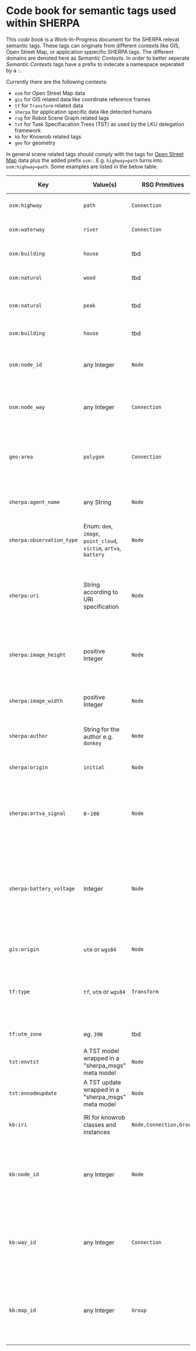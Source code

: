 # Code book for semantic tags used within SHERPA 

This *code book* is a Work-In-Progress document for the SHERPA relevat semantic tags.
These tags can originate from different contexts like GIS, Open Street Map, or application sppecific SHERPA tags.
The different domains are denoted here as *Semantic Context*s.
In order to better seperate *Semantic Context*s tags have a prefix to indecate a namespace seperated by a ``:``.

Currently there are the following contexts:

 * ``osm`` for Open Street Map data
 * ``gis`` for GIS related data like coordinate reference frames
 * ``tf`` for ``Transform`` related data
 * ``sherpa`` for application specific data like detected humans
 * ``rsg``	for Robot Scene Graph related tags
 * ``tst``	for Task Specifiacation Trees (TST) as used by the LKU delegation framework
 * ``kb``	for Knowrob related tags
 * ``geo``	for geometry

In general scene related tags should comply with the tags for [Open Street Map](http://wiki.openstreetmap.org/wiki/Map_Features) data plus the added prefix ``osm:``.
E.g. ``highway=path`` turns into ``osm:highway=path``. Some examples are listed in the below table.  

| Key | Value(s) | RSG Primitives | Knowrob Support | Description |
------|--------|-------------|-----------------|-------------|
| ``osm:highway`` | ``path`` | ``Connection`` | tbd | Example for a generic [path](http://wiki.openstreetmap.org/wiki/Tag:highway%3Dpath) tag from OSM. |
| ``osm:waterway`` | ``river`` | ``Connection`` | tbd | Example for a [river](http://wiki.openstreetmap.org/wiki/Tag:waterway%3Driver) tag from OSM. |
| ``osm:building`` | ``house`` | tbd | tbd | Example for a [house](http://wiki.openstreetmap.org/wiki/Tag:building%3Dhouse) tag from OSM. |
| ``osm:natural`` | ``wood`` | tbd | tbd | Example for a [wood](http://wiki.openstreetmap.org/wiki/Tag:natural%3Dwood) tag from OSM. |
| ``osm:natural`` | ``peak`` | tbd | tbd | Example for the [peak](http://wiki.openstreetmap.org/wiki/Tag:natural%3Dpeak) of a mountain tag from OSM. |
| ``osm:building`` | ``house`` | tbd | tbd | Example for a [house](http://wiki.openstreetmap.org/wiki/Tag:building%3Dhouse) tag from OSM. |
| ``osm:node_id`` | any Integer | ``Node`` | yes | Id used to identtify a OSM *node*. Added to common tags within OSM |
| ``osm:node_way`` | any Integer | ``Connection`` | yes | Id used to idententify a OSM *way*. Added to common tags within OSM  |
| ``geo:area`` | ``polygon`` | ``Connection`` | yes | The set of Nodes must be indicated as targetIds. The first and the last Node ID must be the same. |
| ``sherpa:agent_name`` | any String | ``Node`` | yes | Human readable name for a SHARPA robot. E.g. ``donkey`` |
| ``sherpa:observation_type`` | Enum: ``dem``, ``image``, ``point_cloud``, ``victim``, ``artva``, ``battery`` | ``Node`` | tbd | Geo tagged perception event as requested by mission. |
| ``sherpa:uri`` | String according to URI specification | ``Node`` | tbd | Unique Resource Location of image, point cloud, digital elevation map, etc. Conventaion is: ``<MediatorUUID>:<path_to_file>`` |
| ``sherpa:image_height`` | positive Integer  | ``Node`` | tbd | Optional inidication on height of image. Can be use for geotiff  (DEM) files as well. |
| ``sherpa:image_width`` | positive Integer  | ``Node`` | tbd | Optional inidication on width of image. Can be use for geotiff  (DEM) files as well. |
| ``sherpa:author`` | String for the author e.g. ``donkey``  | ``Node`` | tbd | Optional inidication who made the image |
| ``sherpa:origin`` | ``initial`` | ``Node`` | yes | Start frame for a robot. Typically used for local odometry |
| ``sherpa:artva_signal`` | ``0``-``100`` | ``Node`` | tbd | A single *ARTVA* measurement, stored as Node. Its geoposes is represented as a Transform. Cf. below. |
| ``sherpa:battery_voltage`` | Integer | ``Node`` | tbd | A single battery voltage measurement, stored as Node. Might be used with a single Node by just overriding the value. Its geoposes is represented as a Transform. Cf. below. |
| ``gis:origin`` | ``utm`` or ``wgs84`` | ``Node`` | tbd | Identifies the reference frame for geoses. |
| ``tf:type`` | ``tf``, ``utm`` or ``wgs84`` | ``Transform`` | tbd | Identifies if the Transform as Cartesian pose in case of ``tf`` or as a geopose according to the UTM or WGS84 format. |
| ``tf:utm_zone`` | eg. ``39N`` | tbd | tbd | Specifies UTM zone if ``tf:type`` is set to ``utm``. |
| ``tst:envtst`` | A TST model wrapped in a  "sherpa_msgs" meta model  | ``Node`` | no | Specifies a complete TST that is valid for a mission. |
| ``tst:ennodeupdate`` | A TST update wrapped in a  "sherpa_msgs" meta model  | ``Node`` | no | Specifies an update for TST node. |
| ``kb:iri`` | IRI for knowrob classes and instances   | ``Node,Connection,Group`` | yes | Reference to corresponding knowrob instance |
| ``kb:node_id`` | any Integer | ``Node`` | yes | Id used to identtify a OSM like *node* inserted by knowrob. The node can contain additional OSM data  |
| ``kb:way_id`` |any Integer | ``Connection`` | yes | Id used to idententify a OSM like *way* inserted by knowrob. The node can contain additional OSM data  |
| ``kb:map_id`` |any Integer | ``Group`` | yes | Id used to idententify a OSM like virtual *maps* inserted by knowrob. The node might be deleted if it is not needed anymore  |




